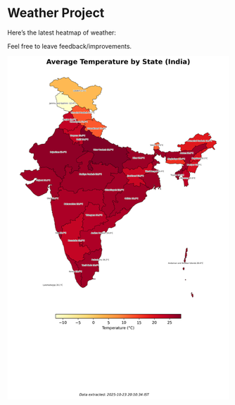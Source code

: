 # Weather Project

Here’s the latest heatmap of weather:

Feel free to leave feedback/improvements.

![India Heatmap](docs/assets/india_heatmap.png?v=FA3E64)
